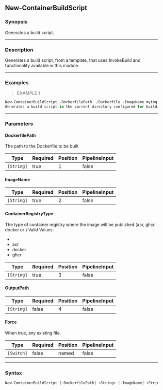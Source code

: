 New-ContainerBuildScript
------------------------

### Synopsis
Generates a build script.

---

### Description

Generates a build script, from a template, that uses InvokeBuild and functionality available in this module.

---

### Examples
> EXAMPLE 1

```PowerShell
New-ContainerBuildScript -DockerfilePath ./Dockerfile -ImageName myimg  -ContainerRegistryType acr -Path ./build.ps1
Generates a build script in the current directory configured for building & publishing Bicep modules.
```

---

### Parameters
#### **DockerfilePath**
The path to the Dockerfile to be built

|Type      |Required|Position|PipelineInput|
|----------|--------|--------|-------------|
|`[String]`|true    |1       |false        |

#### **ImageName**

|Type      |Required|Position|PipelineInput|
|----------|--------|--------|-------------|
|`[String]`|true    |2       |false        |

#### **ContainerRegistryType**
The type of container registry where the image will be published (acr, ghcr, docker or <blank>)
Valid Values:

* 
* acr
* docker
* ghcr

|Type      |Required|Position|PipelineInput|
|----------|--------|--------|-------------|
|`[String]`|true    |3       |false        |

#### **OutputPath**

|Type      |Required|Position|PipelineInput|
|----------|--------|--------|-------------|
|`[String]`|false   |4       |false        |

#### **Force**
When true, any existing file.

|Type      |Required|Position|PipelineInput|
|----------|--------|--------|-------------|
|`[Switch]`|false   |named   |false        |

---

### Syntax
```PowerShell
New-ContainerBuildScript [-DockerfilePath] <String> [-ImageName] <String> [-ContainerRegistryType] <String> [[-OutputPath] <String>] [-Force] [<CommonParameters>]
```
